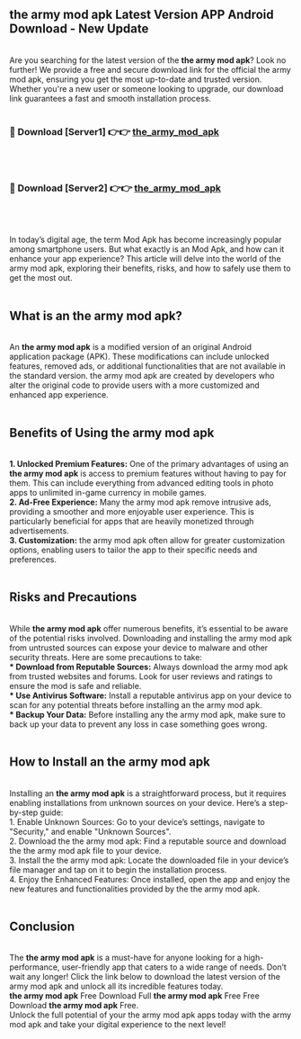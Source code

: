 ## the army mod apk Latest Version APP Android Download - New Update
<br>
Are you searching for the latest version of the <strong>the army mod apk</strong>? Look no further! We provide a free and secure download link for the official the army mod apk, ensuring you get the most up-to-date and trusted version. Whether you're a new user or someone looking to upgrade, our download link guarantees a fast and smooth installation process.
<br>
<br>
<h3>🔴 Download [Server1] 👉👉 <a href="https://modyolo.store/the+army+mod+apk">the_army_mod_apk</a></h3><br>
<br>
<h3>🔴 Download [Server2] 👉👉 <a href="https://modyolo.store/the+army+mod+apk">the_army_mod_apk</a></h3><br>
<br>
<br>
In today’s digital age, the term Mod Apk has become increasingly popular among smartphone users. But what exactly is an Mod Apk, and how can it enhance your app experience? This article will delve into the world of the army mod apk, exploring their benefits, risks, and how to safely use them to get the most out.
<br>
<br>
<h2>What is an the army mod apk?</h2>
<br>
An <strong>the army mod apk</strong> is a modified version of an original Android application package (APK). These modifications can include unlocked features, removed ads, or additional functionalities that are not available in the standard version. the army mod apk are created by developers who alter the original code to provide users with a more customized and enhanced app experience.
<br>
<br>
<h2>Benefits of Using the army mod apk</h2>
<br>
<strong> 1. Unlocked Premium Features:</strong> One of the primary advantages of using an <strong>the army mod apk</strong> is access to premium features without having to pay for them. This can include everything from advanced editing tools in photo apps to unlimited in-game currency in mobile games.
<br>
<strong> 2. Ad-Free Experience:</strong> Many the army mod apk remove intrusive ads, providing a smoother and more enjoyable user experience. This is particularly beneficial for apps that are heavily monetized through advertisements.
<br>
<strong> 3. Customization:</strong> the army mod apk often allow for greater customization options, enabling users to tailor the app to their specific needs and preferences.
<br>
<br>
<h2>Risks and Precautions</h2>
<br>
While <strong>the army mod apk</strong> offer numerous benefits, it’s essential to be aware of the potential risks involved. Downloading and installing the army mod apk from untrusted sources can expose your device to malware and other security threats. Here are some precautions to take:
<br>
<strong> * Download from Reputable Sources:</strong> Always download the army mod apk from trusted websites and forums. Look for user reviews and ratings to ensure the mod is safe and reliable.
<br>
<strong> * Use Antivirus Software:</strong> Install a reputable antivirus app on your device to scan for any potential threats before installing an the army mod apk.
<br>
<strong> * Backup Your Data:</strong> Before installing any the army mod apk, make sure to back up your data to prevent any loss in case something goes wrong.
<br>
<br>
<h2>How to Install an the army mod apk</h2>
<br>
Installing an <strong>the army mod apk</strong> is a straightforward process, but it requires enabling installations from unknown sources on your device. Here’s a step-by-step guide:
<br>
 1. Enable Unknown Sources: Go to your device’s settings, navigate to "Security," and enable "Unknown Sources".
<br>
 2. Download the the army mod apk: Find a reputable source and download the the army mod apk file to your device.
<br>
 3. Install the the army mod apk: Locate the downloaded file in your device’s file manager and tap on it to begin the installation process.
<br>
 4. Enjoy the Enhanced Features: Once installed, open the app and enjoy the new features and functionalities provided by the the army mod apk.
<br>
<br>
<h2><strong>Conclusion</strong></h2>
<br>
The <strong>the army mod apk</strong> is a must-have for anyone looking for a high-performance, user-friendly app that caters to a wide range of needs. Don’t wait any longer! Click the link below to download the latest version of the army mod apk and unlock all its incredible features today.
<br>
<strong>the army mod apk</strong> Free Download Full <strong>the army mod apk</strong> Free Free Download <strong>the army mod apk</strong> Free.
<br>
Unlock the full potential of your the army mod apk apps today with the army mod apk and take your digital experience to the next level!